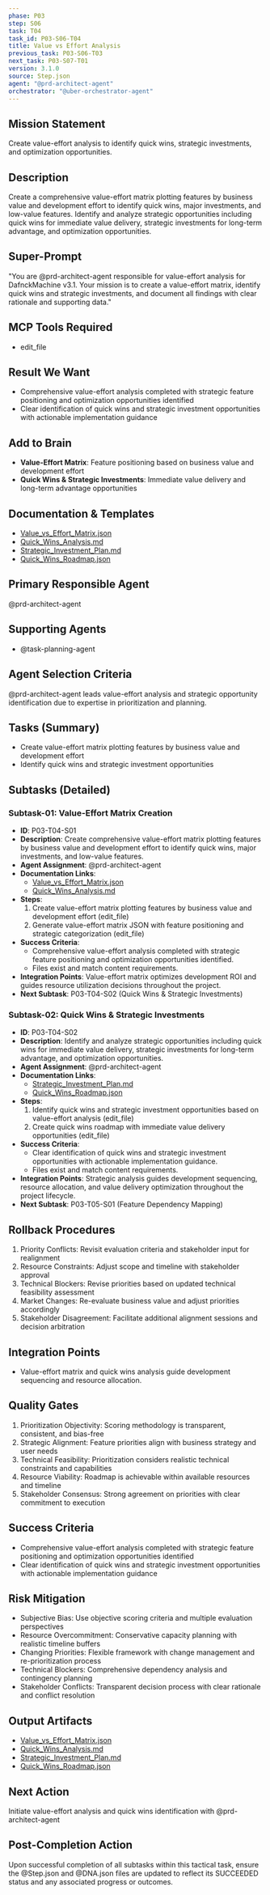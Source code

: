 ```yaml
---
phase: P03
step: S06
task: T04
task_id: P03-S06-T04
title: Value vs Effort Analysis
previous_task: P03-S06-T03
next_task: P03-S07-T01
version: 3.1.0
source: Step.json
agent: "@prd-architect-agent"
orchestrator: "@uber-orchestrator-agent"
---
```


## Mission Statement
Create value-effort analysis to identify quick wins, strategic investments, and optimization opportunities.

## Description
Create a comprehensive value-effort matrix plotting features by business value and development effort to identify quick wins, major investments, and low-value features. Identify and analyze strategic opportunities including quick wins for immediate value delivery, strategic investments for long-term advantage, and optimization opportunities.

## Super-Prompt
"You are @prd-architect-agent responsible for value-effort analysis for DafnckMachine v3.1. Your mission is to create a value-effort matrix, identify quick wins and strategic investments, and document all findings with clear rationale and supporting data."

## MCP Tools Required
- edit_file

## Result We Want
- Comprehensive value-effort analysis completed with strategic feature positioning and optimization opportunities identified
- Clear identification of quick wins and strategic investment opportunities with actionable implementation guidance

## Add to Brain
- **Value-Effort Matrix**: Feature positioning based on business value and development effort
- **Quick Wins & Strategic Investments**: Immediate value delivery and long-term advantage opportunities

## Documentation & Templates
- [Value_vs_Effort_Matrix.json](mdc:01_Machine/04_Documentation/Doc/Phase_3_Product_Definition_Design/06_Feature_Prioritization/Value_vs_Effort_Matrix.json)
- [Quick_Wins_Analysis.md](mdc:01_Machine/04_Documentation/Doc/Phase_3_Product_Definition_Design/06_Feature_Prioritization/Quick_Wins_Analysis.md)
- [Strategic_Investment_Plan.md](mdc:01_Machine/04_Documentation/Doc/Phase_3_Product_Definition_Design/06_Feature_Prioritization/Strategic_Investment_Plan.md)
- [Quick_Wins_Roadmap.json](mdc:01_Machine/04_Documentation/Doc/Phase_3_Product_Definition_Design/06_Feature_Prioritization/Quick_Wins_Roadmap.json)

## Primary Responsible Agent
@prd-architect-agent

## Supporting Agents
- @task-planning-agent

## Agent Selection Criteria
@prd-architect-agent leads value-effort analysis and strategic opportunity identification due to expertise in prioritization and planning.

## Tasks (Summary)
- Create value-effort matrix plotting features by business value and development effort
- Identify quick wins and strategic investment opportunities

## Subtasks (Detailed)
### Subtask-01: Value-Effort Matrix Creation
- **ID**: P03-T04-S01
- **Description**: Create comprehensive value-effort matrix plotting features by business value and development effort to identify quick wins, major investments, and low-value features.
- **Agent Assignment**: @prd-architect-agent
- **Documentation Links**:
  - [Value_vs_Effort_Matrix.json](mdc:01_Machine/04_Documentation/Doc/Phase_3_Product_Definition_Design/06_Feature_Prioritization/Value_vs_Effort_Matrix.json)
  - [Quick_Wins_Analysis.md](mdc:01_Machine/04_Documentation/Doc/Phase_3_Product_Definition_Design/06_Feature_Prioritization/Quick_Wins_Analysis.md)
- **Steps**:
  1. Create value-effort matrix plotting features by business value and development effort (edit_file)
  2. Generate value-effort matrix JSON with feature positioning and strategic categorization (edit_file)
- **Success Criteria**:
  - Comprehensive value-effort analysis completed with strategic feature positioning and optimization opportunities identified.
  - Files exist and match content requirements.
- **Integration Points**: Value-effort matrix optimizes development ROI and guides resource utilization decisions throughout the project.
- **Next Subtask**: P03-T04-S02 (Quick Wins & Strategic Investments)

### Subtask-02: Quick Wins & Strategic Investments
- **ID**: P03-T04-S02
- **Description**: Identify and analyze strategic opportunities including quick wins for immediate value delivery, strategic investments for long-term advantage, and optimization opportunities.
- **Agent Assignment**: @prd-architect-agent
- **Documentation Links**:
  - [Strategic_Investment_Plan.md](mdc:01_Machine/04_Documentation/Doc/Phase_3_Product_Definition_Design/06_Feature_Prioritization/Strategic_Investment_Plan.md)
  - [Quick_Wins_Roadmap.json](mdc:01_Machine/04_Documentation/Doc/Phase_3_Product_Definition_Design/06_Feature_Prioritization/Quick_Wins_Roadmap.json)
- **Steps**:
  1. Identify quick wins and strategic investment opportunities based on value-effort analysis (edit_file)
  2. Create quick wins roadmap with immediate value delivery opportunities (edit_file)
- **Success Criteria**:
  - Clear identification of quick wins and strategic investment opportunities with actionable implementation guidance.
  - Files exist and match content requirements.
- **Integration Points**: Strategic analysis guides development sequencing, resource allocation, and value delivery optimization throughout the project lifecycle.
- **Next Subtask**: P03-T05-S01 (Feature Dependency Mapping)

## Rollback Procedures
1. Priority Conflicts: Revisit evaluation criteria and stakeholder input for realignment
2. Resource Constraints: Adjust scope and timeline with stakeholder approval
3. Technical Blockers: Revise priorities based on updated technical feasibility assessment
4. Market Changes: Re-evaluate business value and adjust priorities accordingly
5. Stakeholder Disagreement: Facilitate additional alignment sessions and decision arbitration

## Integration Points
- Value-effort matrix and quick wins analysis guide development sequencing and resource allocation.

## Quality Gates
1. Prioritization Objectivity: Scoring methodology is transparent, consistent, and bias-free
2. Strategic Alignment: Feature priorities align with business strategy and user needs
3. Technical Feasibility: Prioritization considers realistic technical constraints and capabilities
4. Resource Viability: Roadmap is achievable within available resources and timeline
5. Stakeholder Consensus: Strong agreement on priorities with clear commitment to execution

## Success Criteria
- Comprehensive value-effort analysis completed with strategic feature positioning and optimization opportunities identified
- Clear identification of quick wins and strategic investment opportunities with actionable implementation guidance

## Risk Mitigation
- Subjective Bias: Use objective scoring criteria and multiple evaluation perspectives
- Resource Overcommitment: Conservative capacity planning with realistic timeline buffers
- Changing Priorities: Flexible framework with change management and re-prioritization process
- Technical Blockers: Comprehensive dependency analysis and contingency planning
- Stakeholder Conflicts: Transparent decision process with clear rationale and conflict resolution

## Output Artifacts
- [Value_vs_Effort_Matrix.json](mdc:01_Machine/04_Documentation/vision/Phase_3/06_Feature_Prioritization/Value_vs_Effort_Matrix.json)
- [Quick_Wins_Analysis.md](mdc:01_Machine/04_Documentation/vision/Phase_3/06_Feature_Prioritization/Quick_Wins_Analysis.md)
- [Strategic_Investment_Plan.md](mdc:01_Machine/04_Documentation/vision/Phase_3/06_Feature_Prioritization/Strategic_Investment_Plan.md)
- [Quick_Wins_Roadmap.json](mdc:01_Machine/04_Documentation/vision/Phase_3/06_Feature_Prioritization/Quick_Wins_Roadmap.json)

## Next Action
Initiate value-effort analysis and quick wins identification with @prd-architect-agent

## Post-Completion Action
Upon successful completion of all subtasks within this tactical task, ensure the @Step.json and @DNA.json files are updated to reflect its SUCCEEDED status and any associated progress or outcomes. 